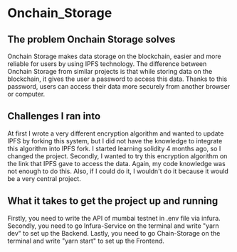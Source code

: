 # Onchain_Storage
## The problem Onchain Storage solves
Onchain Storage makes data storage on the blockchain, easier and more reliable for users by using IPFS technology. The difference between Onchain Storage from similar projects is that while storing data on the blockchain, it gives the user a password to access this data. Thanks to this password, users can access their data more securely from another browser or computer.

## Challenges I ran into
At first I wrote a very different encryption algorithm and wanted to update IPFS by forking this system, but I did not have the knowledge to integrate this algorithm into IPFS fork. I started learning solidity 4 months ago, so I changed the project. Secondly, I wanted to try this encryption algorithm on the link that IPFS gave to access the data. Again, my code knowledge was not enough to do this. Also, if I could do it, I wouldn't do it because it would be a very central project.

## What it takes to get the project up and running
Firstly, you need to write the API of mumbai testnet in .env file via infura.
Secondly, you need to go Infura-Service on the terminal and write "yarn dev" to set up the Backend. 
Lastly, you need to go Chain-Storage on the terminal and write "yarn start" to set up the Frontend. 
